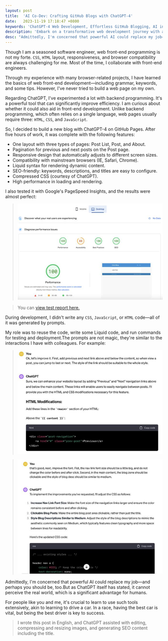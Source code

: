 ```yaml
---
layout: post
title:  'AI Co-Dev: Crafting GitHub Blogs with ChatGPT-4'
date:   2023-11-19 17:18:47 +0800
keywords: 'ChatGPT-4 Web Development, Effortless GitHub Blogging, AI in Frontend Engineering, Automating CSS with AI, HTML No-Code Solutions, Liquid Templating, Adaptive Web Design, Cross-Browser Support, Search Engine Optimization Strategies, Performance-Driven Web Design'
description: 'Embark on a transformative web development journey with a detailed account of creating a feature-rich, performance-optimized blog using ChatGPT-4 on GitHub Pages. This narrative offers insights into leveraging AI for seamless frontend development, achieving responsive design, and ensuring cross-browser compatibility, all with minimal coding. Dive into a world where AI tools not only augment development processes but also empower creators to focus on innovation and design.'
desc: "Admittedly, I'm concerned that powerful AI could replace my job—and perhaps you should be, too."
---
```


Though I am a seasoned software engineer, web front-end programming is not my forte. `CSS`, `HTML` layout, responsiveness, and browser compatibility are always challenging for me. Most of the time, I collaborate with front-end engineers.

Through my experience with many browser-related projects, I have learned the basics of web front-end development—including grammar, keywords, and some tips. However, I've never tried to build a web page on my own.

Regarding ChatGPT, I've experimented a lot with backend programming. It's a powerful tool that can significantly improve efficiency. I am curious about whether it could also aid in front-end development. Unlike backend programming, which often relies on a single language, web pages usually require three: `HTML`, `CSS`, and `JavaScript`.

So, I decided to build a new blog with ChatGPT-4 on GitHub Pages. After five hours of work, it was complete with the following features:

- One layout with three types of pages: Post List, Post, and About.
- Pagination for previous and next posts on the Post page.
- Responsive design that automatically adjusts to different screen sizes.
- Compatibility with mainstream browsers (IE, Safari, Chrome).
- Liquid syntax for rendering dynamic content.
- SEO-friendly: keywords, descriptions, and titles are easy to configure.
- Compressed CSS (courtesy of ChatGPT).
- High performance in loading and rendering.

I also tested it with Google's PageSpeed Insights, and the results were almost perfect:

> ![pagespeed-score](/assets/prompt-to-gen-blog-0_resized.jpg)

> You can [view test report here.](https://pagespeed.web.dev/analysis/https-chriswang-ai/cjm80xck4m?hl=en&form_factor=desktop)

During development, I didn't write any `CSS`, `JavaScript`, or `HTML` code—all of it was generated by prompts.

My role was to reuse the code, write some Liquid code, and run commands for testing and deployment.The prompts are not magic, they're similar to the interactions I have with colleagues.
For example:

> ![prompt1](/assets/prompt-to-gen-blog-1_resized.jpg)

> ![prompt2](/assets/prompt-to-gen-blog-2_resized.jpg)

Admittedly, I'm concerned that powerful AI could replace my job—and perhaps you should be, too.But as ChatGPT itself has stated, it cannot perceive the real world, which is a significant advantage for humans.

For people like you and me, it's crucial to learn to use such tools extensively, akin to learning to drive a car. In a race, having the best car is vital, but being the best driver is key to success.

> I wrote this post in English, and ChatGPT assisted with editing, compressing and resizing images, and generating SEO content including the title.